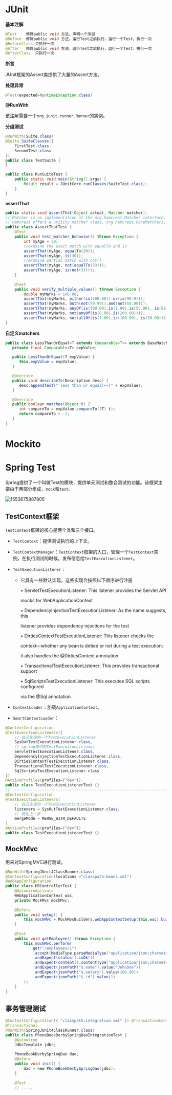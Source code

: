 # JUnit

**基本注解**

```java
@Test    修饰public void 方法，声明一个测试
@Before  修饰public void 方法，运行Test之前执行，运行一个Test，执行一次
@BeforeClass 只执行一次
@After   修饰public void 方法，运行Test之后执行，运行一个Test，执行一次 
@AfterClass  只执行一次
```

**断言**

JUnit框架的Assert类提供了大量的Assert方法。

**处理异常**

```java
@Test(expected=RuntimeException.class)
```

**@RunWith**

该注解需要一个`org.junit.runner.Runner`的实例。

**分组测试**

```java
@RunWith(Suite.class) 
@Suite.SuiteClasses({ 
    FirstTest.class, 
    SecondTest.class
}) 
public class TestSuite {
}

public class RunSuiteTest {
	public static void main(String[] args) {
		Result result = JUnitCore.runClasses(SuiteTest.class);
	}
}
```

**assertThat**

```java
public static void assertThat(Object actual, Matcher matcher);
// Matcher is an implementation of the org.hamcrest.Matcher interface.
// Hamcrest offers a utility matcher class, org.hamcrest.CoreMatchers, with an array of utility matcher methods. 
public class AssertThatTest {
    @Test
    public void test_matcher_behavior() throws Exception {
        int myAge = 30;
		//examine the exact match with equalTo and is
		assertThat(myAge, equalTo(30));
        assertThat(myAge, is(30));
		//examine partial match with not()
		assertThat(myAge, not(equalTo(33)));
        assertThat(myAge, is(not(33)));
    } 
    
    @Test
    public void verify_multiple_values() throws Exception {
        double myMarks = 100.00;
        assertThat(myMarks, either(is(100.00)).or(is(90.9)));
        assertThat(myMarks, both(not(99.99)).and(not(60.00)));
        assertThat(myMarks, anyOf(is(100.00),is(1.00),is(55.00), is(88.00),is(67.8)));
        assertThat(myMarks, not(anyOf(is(0.00),is(200.00))));
        assertThat(myMarks, not(allOf(is(1.00),is(100.00), is(30.00))));} 
} 
```

**自定义matchers**

```java
public class LessThanOrEqual<T extends Comparable<T>> extends BaseMatcher<Comparable<T>> {
   private final Comparable<T> expValue;

   public LessThanOrEqual(T expValue) {
      this.expValue = expValue;
   }

   @Override
   public void describeTo(Description desc) {
      desc.appendText(" less than or equal(<=)" + expValue);
   }

   @Override
   public boolean matches(Object t) {
      int compareTo = expValue.compareTo((T) t);
      return compareTo > -1;
   }
}
```

# Mockito

# Spring Test

Spring提供了一个叫做Test的模块，提供单元测试和整合测试的功能。该框架主要由于两部分组成，`mock`和`test`。

![1553675887805](/home/hdr/Desktop/Java-Notes/工具/images/spring-test.png)

## TestContext框架

`TestContext`框架的核心是两个类和三个接口。

- `TestContext`：提供测试执行的上下文。

- `TestContextManager`：`TestContext`框架的入口，管理一个`TestContext`实例，在执行测试的时候，发布信息给`TestExecutionListener`。

- `TestExecutionListener`：

  - 它具有一些默认实现，这些实现会按照以下顺序进行注册

    • ServletTestExecutionListener: This listener provides the Servlet API 

    mocks for WebApplicationContext 

    • DependencyInjectionTestExecutionListener: As the name suggests, this 

    listener provides dependency injections for the test 

    • DirtiesContextTestExecutionListener: This listener checks the  

    context—whether any bean is dirtied or not during a test execution;  

    it also handles the @DirtiesContext annotation 

    • TransactionalTestExecutionListener: This provides transactional support 

    • SqlScriptsTestExecutionListener: This executes SQL scripts configured 

    via the @Sql annotation 

- `ContextLoader`：加载`ApplicationContext`。

- `SmartContextLoader`：

```java
@ContextConfiguration 
@TestExecutionListeners({
    // 自己实现的一个TestExecutionListener
    SysOutTestExecutionListener.class, 
    // spring提供的TestExecutionListener
	ServletTestExecutionListener.class,
	DependencyInjectionTestExecutionListener.class,
    DirtiesContextTestExecutionListener.class,
    TransactionalTestExecutionListener.class,
    SqlScriptsTestExecutionListener.class 
}) 
@ActiveProfiles(profiles={"dev"}) 
public class TestExecutionListenerTest {} 
// --------------------------------------------------------------------------
@ContextConfiguration 
@TestExecutionListeners(
    // 自己实现的一个TestExecutionListener
    listeners = SysOutTestExecutionListener.class, 
    // 简化上一步
    mergeMode = MERGE_WITH_DEFAULTS 
) 
@ActiveProfiles(profiles={"dev"}) 
public class TestExecutionListenerTest {} 
```

## MockMvc

用来对SpringMVC进行测试。

```java
@RunWith(SpringJUnit4ClassRunner.class) 
@ContextConfiguration(locations ="classpath:beans.xml") 
@WebAppConfiguration 
public class HRControllerTest {
    @Autowiredprivate 
    WebApplicationContext wac;
    private MockMvc mockMvc;
    
    @Before  
    public void setup() {
        this.mockMvc = MockMvcBuilders.webAppContextSetup(this.wac).build();
    }
    
    @Test 
    public void getEmployee() throws Exception {    
        this.mockMvc.perform(
            get("/employees/1")                     
            .accept(MediaType.parseMediaType("application/json;charset=UTF-8")))
            .andExpect(status().isOk())
            .andExpect(content().contentType("application/json;charset=UTF-8"))
            .andExpect(jsonPath("$.name").value("JohnDoe"))
            .andExpect(jsonPath("$.salary").value(100.00))
            .andExpect(jsonPath("$.id").value(1)
        );
    } 
} 
```

## 事务管理测试

```java
@ContextConfiguration({ "classpath:integration.xml" }) @TransactionConfiguration(transactionManager = "transactionManagerBean", defaultRollback = true) 
@Transactional 
@RunWith(SpringJUnit4ClassRunner.class) 
public class PhoneBookDerbySpringDaoIntegrationTest {
    @Autowired
    JdbcTemplate jdbc;
    
    PhoneBookDerbySpringDao dao;
    @Before
    public void init() {
        dao = new PhoneBookDerbySpringDao(jdbc);
    }
    
    @Test
    // .....
```